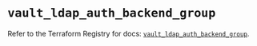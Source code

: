 # `vault_ldap_auth_backend_group`

Refer to the Terraform Registry for docs: [`vault_ldap_auth_backend_group`](https://registry.terraform.io/providers/hashicorp/vault/3.24.0/docs/resources/ldap_auth_backend_group).
